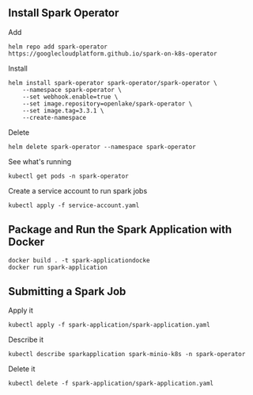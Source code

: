 ## Install Spark Operator

Add

```
helm repo add spark-operator https://googlecloudplatform.github.io/spark-on-k8s-operator
```

Install

```
helm install spark-operator spark-operator/spark-operator \
    --namespace spark-operator \
    --set webhook.enable=true \
    --set image.repository=openlake/spark-operator \
    --set image.tag=3.3.1 \
    --create-namespace
```

Delete

```
helm delete spark-operator --namespace spark-operator
```

See what's running

```
kubectl get pods -n spark-operator
```

Create a service account to run spark jobs

```
kubectl apply -f service-account.yaml
```

## Package and Run the Spark Application with Docker

```
docker build . -t spark-applicationdocke
docker run spark-application
```

## Submitting a Spark Job

Apply it 

```
kubectl apply -f spark-application/spark-application.yaml 
```

Describe it

```
kubectl describe sparkapplication spark-minio-k8s -n spark-operator
```

Delete it

```
kubectl delete -f spark-application/spark-application.yaml
```